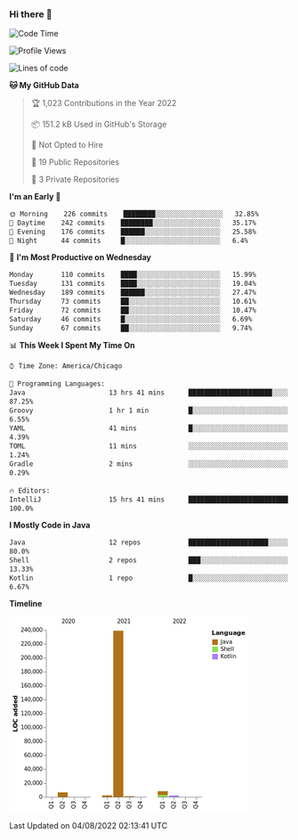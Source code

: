 ### Hi there 👋


<!--START_SECTION:waka-->
![Code Time](http://img.shields.io/badge/Code%20Time-2%2C439%20hrs%2046%20mins-blue)

![Profile Views](http://img.shields.io/badge/Profile%20Views-3-blue)

![Lines of code](https://img.shields.io/badge/From%20Hello%20World%20I%27ve%20Written-259%20Thousand%20lines%20of%20code-blue)

**🐱 My GitHub Data** 

> 🏆 1,023 Contributions in the Year 2022
 > 
> 📦 151.2 kB Used in GitHub's Storage 
 > 
> 🚫 Not Opted to Hire
 > 
> 📜 19 Public Repositories 
 > 
> 🔑 3 Private Repositories  
 > 
**I'm an Early 🐤** 

```text
🌞 Morning    226 commits    ████████░░░░░░░░░░░░░░░░░   32.85% 
🌆 Daytime    242 commits    ████████░░░░░░░░░░░░░░░░░   35.17% 
🌃 Evening    176 commits    ██████░░░░░░░░░░░░░░░░░░░   25.58% 
🌙 Night      44 commits     █░░░░░░░░░░░░░░░░░░░░░░░░   6.4%

```
📅 **I'm Most Productive on Wednesday** 

```text
Monday       110 commits    ████░░░░░░░░░░░░░░░░░░░░░   15.99% 
Tuesday      131 commits    ████░░░░░░░░░░░░░░░░░░░░░   19.04% 
Wednesday    189 commits    ██████░░░░░░░░░░░░░░░░░░░   27.47% 
Thursday     73 commits     ██░░░░░░░░░░░░░░░░░░░░░░░   10.61% 
Friday       72 commits     ██░░░░░░░░░░░░░░░░░░░░░░░   10.47% 
Saturday     46 commits     █░░░░░░░░░░░░░░░░░░░░░░░░   6.69% 
Sunday       67 commits     ██░░░░░░░░░░░░░░░░░░░░░░░   9.74%

```


📊 **This Week I Spent My Time On** 

```text
⌚︎ Time Zone: America/Chicago

💬 Programming Languages: 
Java                     13 hrs 41 mins      █████████████████████░░░░   87.25% 
Groovy                   1 hr 1 min          █░░░░░░░░░░░░░░░░░░░░░░░░   6.55% 
YAML                     41 mins             █░░░░░░░░░░░░░░░░░░░░░░░░   4.39% 
TOML                     11 mins             ░░░░░░░░░░░░░░░░░░░░░░░░░   1.24% 
Gradle                   2 mins              ░░░░░░░░░░░░░░░░░░░░░░░░░   0.29%

🔥 Editors: 
IntelliJ                 15 hrs 41 mins      █████████████████████████   100.0%

```

**I Mostly Code in Java** 

```text
Java                     12 repos            ████████████████████░░░░░   80.0% 
Shell                    2 repos             ███░░░░░░░░░░░░░░░░░░░░░░   13.33% 
Kotlin                   1 repo              █░░░░░░░░░░░░░░░░░░░░░░░░   6.67%

```


**Timeline**

![Chart not found](https://raw.githubusercontent.com/powercasgamer/powercasgamer/master/charts/bar_graph.png) 


 Last Updated on 04/08/2022 02:13:41 UTC
<!--END_SECTION:waka-->
